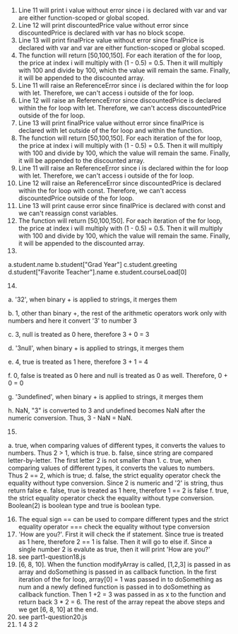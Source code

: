 1. Line 11 will print i value without error since i is declared with var and var are either function-scoped or global scoped.
2. Line 12 will print discountedPrice value without error since discountedPrice is declared with var has no block scope.
3. Line 13 will print finalPrice value without error since finalPrice is declared with var and var are either function-scoped or global scoped.
4. The function will return [50,100,150]. For each iteration of the for loop, the price at index i will multiply with (1 - 0.5) = 0.5. Then it will multiply with 100 and divide by 100, which the value will remain the same. Finally, it will be appended to the discounted array.
5. Line 11 will raise an ReferenceError since i is declared within the for loop with let. Therefore, we can't access i outside of the for loop.
6. Line 12 will raise an ReferenceError since discountedPrice is declared within the for loop with let. Therefore, we can't access discountedPrice outside of the for loop.
7. Line 13 will print finalPrice value without error since finalPrice is declared with let outside of the for loop and within the function.
8. The function will return [50,100,150]. For each iteration of the for loop, the price at index i will multiply with (1 - 0.5) = 0.5. Then it will multiply with 100 and divide by 100, which the value will remain the same. Finally, it will be appended to the discounted array.
9. Line 11 will raise an ReferenceError since i is declared within the for loop with let. Therefore, we can't access i outside of the for loop.
10. Line 12 will raise an ReferenceError since discountedPrice is declared within the for loop with const. Therefore, we can't access discountedPrice outside of the for loop.
11. Line 13 will print cause error since finalPrice is declared with const and we can't reassign const variables. 
12. The function will return [50,100,150]. For each iteration of the for loop, the price at index i will multiply with (1 - 0.5) = 0.5. Then it will multiply with 100 and divide by 100, which the value will remain the same. Finally, it will be appended to the discounted array.
13. 

a.student.name
b.student["Grad Year"]
c.student.greeting
d.student["Favorite Teacher"].name
e.student.courseLoad[0]

14. 

a. '32', when binary + is applied to strings, it merges them

b. 1, other than binary +, the rest of the arithmetic operators work only with numbers and here it convert '3' to number 3

c. 3, null is treated as 0 here, therefore 3 + 0 = 3

d. '3null', when binary + is applied to strings, it merges them

e. 4, true is treated as 1 here, therefore 3 + 1 = 4

f. 0, false is treated as 0 here and null is treated as 0 as well. Therefore, 0 + 0 = 0

g. '3undefined', when binary + is applied to strings, it merges them

h. NaN, "3" is converted to 3 and undefined becomes NaN after the numeric conversion. Thus, 3 - NaN = NaN.

15. 

a. true, when comparing values of different types, it converts the values to numbers. Thus 2 > 1, which is true.
b. false, since string are compared letter-by-letter. The first letter 2 is not smaller than 1.
c. true,  when comparing values of different types, it converts the values to numbers. Thus 2 == 2, which is true;
d. false, the strict equality operator check the equality without type conversion. Since 2 is numeric and '2' is string, thus return false
e. false, true is treated as 1 here, therefore 1 == 2 is false
f. true, the strict equality operator check the equality without type conversion. Boolean(2) is boolean type and true is boolean type.

16. The equal sign == can be used to compare different types and the strict equality operator === check the equality without type conversion
17. 'How are you?'. First it will check the if statement. Since true is treated as 1 here, therefore 2 == 1 is false. Then it will go to else if. Since a single number 2 is evalute as true, then it will print 'How are you?'
18. see part1-question18.js
19. [6, 8, 10]. When the function modifyArray is called, [1,2,3] is passed in as array and doSomething is passed in as callback function. In the first iteration of the for loop, array[0] = 1 was passed in to doSomething as num and a newly defined function is passed in to doSomething as callback function. Then 1 +2 = 3 was passed in as x to the function and return back 3 * 2 = 6. The rest of the array repeat the above steps and we get [6, 8, 10] at the end.
20. see part1-question20.js
21. 1 4 3 2
